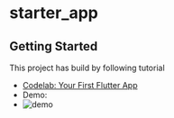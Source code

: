 # starter_app

## Getting Started

This project has build by following tutorial

- [Codelab: Your First Flutter App](https://codelabs.developers.google.com/codelabs/flutter-codelab-first)
- Demo:
- ![demo](https://github.com/jahidcs/flutter-projects/assets/107682648/1aff076e-1dd6-49de-871f-3a61f79d68e1)
